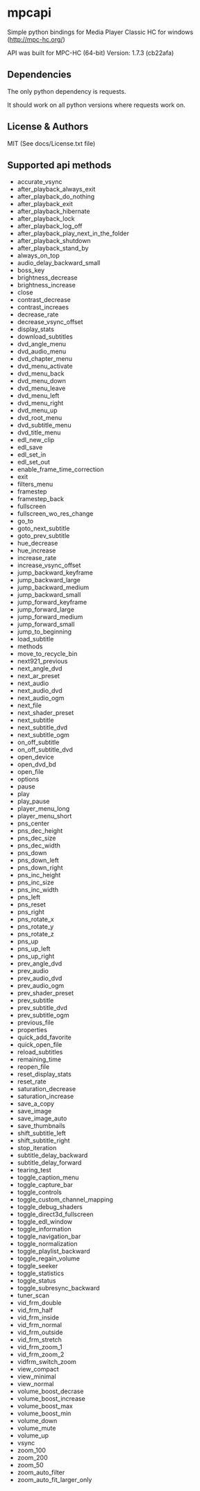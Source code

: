 # mpcapi

Simple python bindings for Media Player Classic HC for windows (http://mpc-hc.org/)

API was built for MPC-HC (64-bit) Version: 1.7.3 (cb22afa)



## Dependencies

The only python dependency is requests. 

It should work on all python versions where requests work on.



## License & Authors

MIT (See docs/License.txt file)



## Supported api methods

- accurate_vsync
- after_playback_always_exit
- after_playback_do_nothing
- after_playback_exit
- after_playback_hibernate
- after_playback_lock
- after_playback_log_off
- after_playback_play_next_in_the_folder
- after_playback_shutdown
- after_playback_stand_by
- always_on_top
- audio_delay_backward_small
- boss_key
- brightness_decrease
- brightness_increase
- close
- contrast_decrease
- contrast_increaes
- decrease_rate
- decrease_vsync_offset
- display_stats
- download_subtitles
- dvd_angle_menu
- dvd_audio_menu
- dvd_chapter_menu
- dvd_menu_activate
- dvd_menu_back
- dvd_menu_down
- dvd_menu_leave
- dvd_menu_left
- dvd_menu_right
- dvd_menu_up
- dvd_root_menu
- dvd_subtitle_menu
- dvd_title_menu
- edl_new_clip
- edl_save
- edl_set_in
- edl_set_out
- enable_frame_time_correction
- exit
- filters_menu
- framestep
- framestep_back
- fullscreen
- fullscreen_wo_res_change
- go_to
- goto_next_subtitle
- goto_prev_subtitle
- hue_decrease
- hue_increase
- increase_rate
- increase_vsync_offset
- jump_backward_keyframe
- jump_backward_large
- jump_backward_medium
- jump_backward_small
- jump_forward_keyframe
- jump_forward_large
- jump_forward_medium
- jump_forward_small
- jump_to_beginning
- load_subtitle
- methods
- move_to_recycle_bin
- next921_previous
- next_angle_dvd
- next_ar_preset
- next_audio
- next_audio_dvd
- next_audio_ogm
- next_file
- next_shader_preset
- next_subtitle
- next_subtitle_dvd
- next_subtitle_ogm
- on_off_subtitle
- on_off_subtitle_dvd
- open_device
- open_dvd_bd
- open_file
- options
- pause
- play
- play_pause
- player_menu_long
- player_menu_short
- pns_center
- pns_dec_height
- pns_dec_size
- pns_dec_width
- pns_down
- pns_down_left
- pns_down_right
- pns_inc_height
- pns_inc_size
- pns_inc_width
- pns_left
- pns_reset
- pns_right
- pns_rotate_x
- pns_rotate_y
- pns_rotate_z
- pns_up
- pns_up_left
- pns_up_right
- prev_angle_dvd
- prev_audio
- prev_audio_dvd
- prev_audio_ogm
- prev_shader_preset
- prev_subtitle
- prev_subtitle_dvd
- prev_subtitle_ogm
- previous_file
- properties
- quick_add_favorite
- quick_open_file
- reload_subtitles
- remaining_time
- reopen_file
- reset_display_stats
- reset_rate
- saturation_decrease
- saturation_increase
- save_a_copy
- save_image
- save_image_auto
- save_thumbnails
- shift_subtitle_left
- shift_subtitle_right
- stop_iteration
- subtitle_delay_backward
- subtitle_delay_forward
- tearing_test
- toggle_caption_menu
- toggle_capture_bar
- toggle_controls
- toggle_custom_channel_mapping
- toggle_debug_shaders
- toggle_direct3d_fullscreen
- toggle_edl_window
- toggle_information
- toggle_navigation_bar
- toggle_normalization
- toggle_playlist_backward
- toggle_regain_volume
- toggle_seeker
- toggle_statistics
- toggle_status
- toggle_subresync_backward
- tuner_scan
- vid_frm_double
- vid_frm_half
- vid_frm_inside
- vid_frm_normal
- vid_frm_outside
- vid_frm_stretch
- vid_frm_zoom_1
- vid_frm_zoom_2
- vidfrm_switch_zoom
- view_compact
- view_minimal
- view_normal
- volume_boost_decrase
- volume_boost_increase
- volume_boost_max
- volume_boost_min
- volume_down
- volume_mute
- volume_up
- vsync
- zoom_100
- zoom_200
- zoom_50
- zoom_auto_filter
- zoom_auto_fit_larger_only
